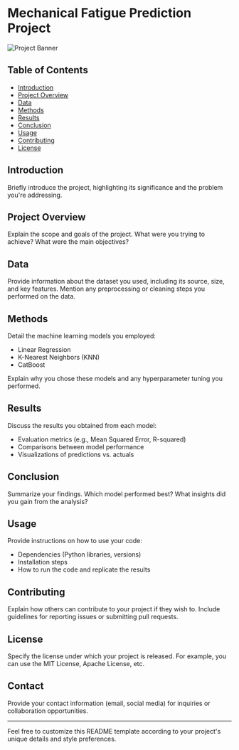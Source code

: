 # Mechanical Fatigue Prediction Project

![Project Banner](https://yasincapar.com/wp-content/uploads/2021/05/Pic-2-1140x646.png)

## Table of Contents
- [Introduction](#introduction)
- [Project Overview](#project-overview)
- [Data](#data)
- [Methods](#methods)
- [Results](#results)
- [Conclusion](#conclusion)
- [Usage](#usage)
- [Contributing](#contributing)
- [License](#license)

## Introduction
Briefly introduce the project, highlighting its significance and the problem you're addressing.

## Project Overview
Explain the scope and goals of the project. What were you trying to achieve? What were the main objectives?

## Data
Provide information about the dataset you used, including its source, size, and key features. Mention any preprocessing or cleaning steps you performed on the data.

## Methods
Detail the machine learning models you employed:
- Linear Regression
- K-Nearest Neighbors (KNN)
- CatBoost

Explain why you chose these models and any hyperparameter tuning you performed.

## Results
Discuss the results you obtained from each model:
- Evaluation metrics (e.g., Mean Squared Error, R-squared)
- Comparisons between model performance
- Visualizations of predictions vs. actuals

## Conclusion
Summarize your findings. Which model performed best? What insights did you gain from the analysis?

## Usage
Provide instructions on how to use your code:
- Dependencies (Python libraries, versions)
- Installation steps
- How to run the code and replicate the results

## Contributing
Explain how others can contribute to your project if they wish to. Include guidelines for reporting issues or submitting pull requests.

## License
Specify the license under which your project is released. For example, you can use the MIT License, Apache License, etc.

## Contact
Provide your contact information (email, social media) for inquiries or collaboration opportunities.

---
Feel free to customize this README template according to your project's unique details and style preferences.
